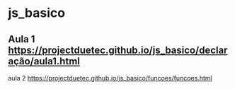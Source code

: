 # js_basico
Aula 1
https://projectduetec.github.io/js_basico/declaração/aula1.html
----------------------------------------------------------------
aula 2
https://projectduetec.github.io/js_basico/funcoes/funcoes.html

